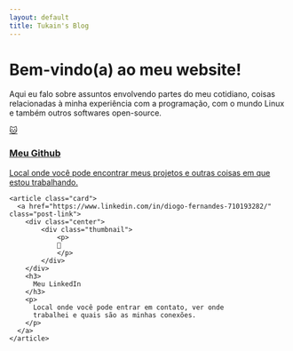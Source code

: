 ```yaml
---
layout: default
title: Tukain's Blog
---
```

<div class="welcome">
  <hgroup>
    <h1>Bem-vindo(a) ao meu website!</h1>
    <p>
      Aqui eu falo sobre assuntos envolvendo partes do meu cotidiano,
      coisas relacionadas à minha experiência com a programação, com o
      mundo Linux e também outros softwares open-source.
    </p>
  </hgroup>
</div>

<div class="center">
    <article class="card">
      <a href="https://github.com/tukainpng" class="post-link">
        <div class="center">
            <div class="thumbnail">
                <p>
                🐱
                </p>
            </div>
        </div>
        <h3>
          Meu Github
        </h3>
        <p>
          Local onde você pode encontrar meus projetos e outras coisas em que
          estou trabalhando.
        </p>
      </a>
    </article>
    
    <article class="card">
      <a href="https://www.linkedin.com/in/diogo-fernandes-710193282/" class="post-link">
        <div class="center">
            <div class="thumbnail">
                <p>
                💼
                </p>
            </div>
        </div>
        <h3>
          Meu LinkedIn
        </h3>
        <p>
          Local onde você pode entrar em contato, ver onde
          trabalhei e quais são as minhas conexões.
        </p>
      </a>
    </article>
</div>

